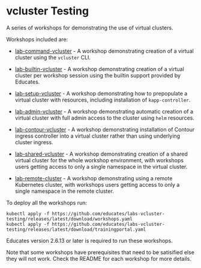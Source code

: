 vcluster Testing
================

A series of workshops for demonstrating the use of virtual clusters.

Workshops included are:

* [lab-command-vcluster](workshops/lab-command-vcluster) - A workshop
  demonstrating creation of a virtual cluster using the `vcluster` CLI.

* [lab-builtin-vcluster](workshops/lab-builtin-vcluster) - A workshop
  demonstrating creation of a virtual cluster per workshop session using the
  builtin support provided by Educates.

* [lab-setup-vcluster](workshops/lab-setup-vcluster) - A workshop demonstrating
  how to prepopulate a virtual cluster with resources, including installation of
  `kapp-controller`.

* [lab-admin-vcluster](workshops/lab-admin-vcluster) - A workshop demonstrating
  automatic creation of a virtual cluster with full admin access to the cluster
  using `helm` resources.

* [lab-contour-vcluster](workshops/lab-contour-vcluster) - A workshop
  demonstrating installation of Contour ingress controller into a virtual
  cluster rather than using underlying cluster ingress.

* [lab-shared-vcluster](workshops/lab-shared-vcluster) - A workshop
  demonstrating creation of a shared virtual cluster for the whole workshop
  environment, with workshops users getting access to only a single namespace in
  the virtual cluster.

* [lab-remote-cluster](workshops/lab-remote-cluster) - A workshop demonstrating
  using a remote Kubernetes cluster, with workshops users getting access to only
  a single namespace in the remote cluster.

To deploy all the workshops run:

```
kubectl apply -f https://github.com/educates/labs-vcluster-testing/releases/latest/download/workshops.yaml
kubectl apply -f https://github.com/educates/labs-vcluster-testing/releases/latest/download/trainingportal.yaml
```

Educates version 2.6.13 or later is required to run these workshops.

Note that some workshops have prerequisites that need to be satisified else they
will not work. Check the README for each workshop for more details.
